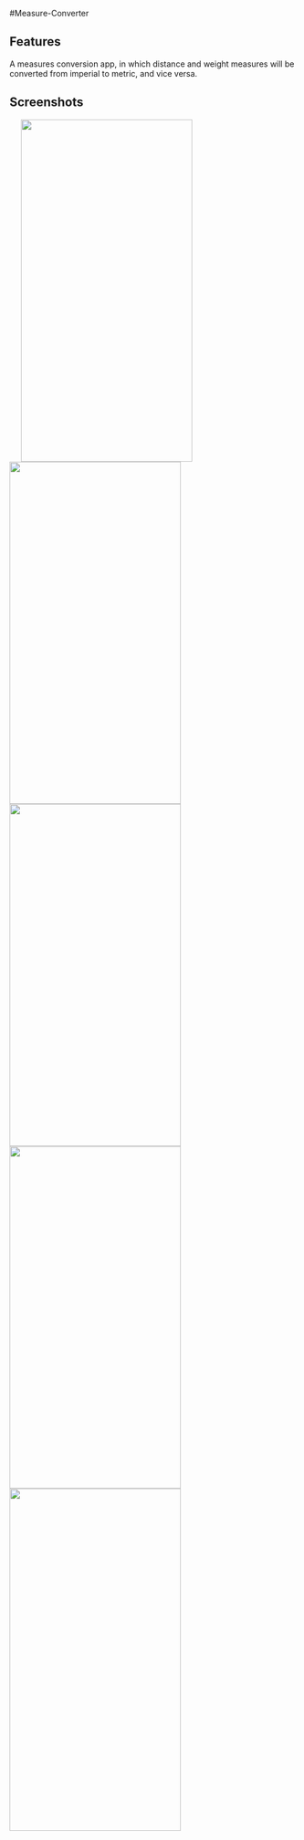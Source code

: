 #Measure-Converter

## Features

A measures
conversion app, in which distance and weight measures will be converted from imperial to
metric, and vice versa.

 


## Screenshots


<p>




<img src="https://user-images.githubusercontent.com/96740412/190894437-449a3b1d-d061-4180-8bc5-32b1fd407cdc.png "  height="600" width = "300"  hspace="20" >
 
<img src="https://user-images.githubusercontent.com/96740412/190894437-449a3b1d-d061-4180-8bc5-32b1fd407cdc.png"  height="600" width = "300" >
 <br>
 <img src="https://user-images.githubusercontent.com/96740412/190894437-449a3b1d-d061-4180-8bc5-32b1fd407cdc.png"  height="600" width = "300" >
 <img src="https://user-images.githubusercontent.com/96740412/190894437-449a3b1d-d061-4180-8bc5-32b1fd407cdc.png"  height="600" width = "300" >
 <img src="https://user-images.githubusercontent.com/96740412/190894437-449a3b1d-d061-4180-8bc5-32b1fd407cdc.png"  height="600" width = "300" >



</p>

